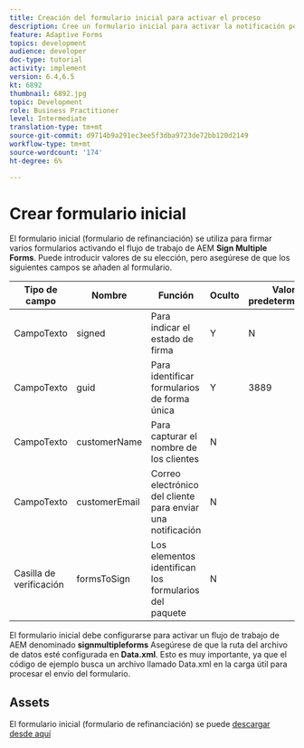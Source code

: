```yaml
---
title: Creación del formulario inicial para activar el proceso
description: Cree un formulario inicial para activar la notificación por correo electrónico para iniciar el proceso de firma.
feature: Adaptive Forms
topics: development
audience: developer
doc-type: tutorial
activity: implement
version: 6.4,6.5
kt: 6892
thumbnail: 6892.jpg
topic: Development
role: Business Practitioner
level: Intermediate
translation-type: tm+mt
source-git-commit: d9714b9a291ec3ee5f3dba9723de72bb120d2149
workflow-type: tm+mt
source-wordcount: '174'
ht-degree: 6%

---
```



# Crear formulario inicial

El formulario inicial (formulario de refinanciación) se utiliza para firmar varios formularios activando el flujo de trabajo de AEM **Sign Multiple Forms**. Puede introducir valores de su elección, pero asegúrese de que los siguientes campos se añaden al formulario.



| Tipo de campo | Nombre | Función | Oculto | Valor predeterminado |
------------------------|---------------------------------------|--------------------|--------|-----------------
| CampoTexto | signed | Para indicar el estado de firma | Y | N |
| CampoTexto | guid | Para identificar formularios de forma única | Y | 3889 |
| CampoTexto | customerName | Para capturar el nombre de los clientes | N |
| CampoTexto | customerEmail | Correo electrónico del cliente para enviar una notificación | N |
| Casilla de verificación | formsToSign | Los elementos identifican los formularios del paquete | N |



El formulario inicial debe configurarse para activar un flujo de trabajo de AEM denominado **signmultipleforms**
Asegúrese de que la ruta del archivo de datos esté configurada en **Data.xml**. Esto es muy importante, ya que el código de ejemplo busca un archivo llamado Data.xml en la carga útil para procesar el envío del formulario.

## Assets

El formulario inicial (formulario de refinanciación) se puede [descargar desde aquí](assets/refinance-form.zip)





